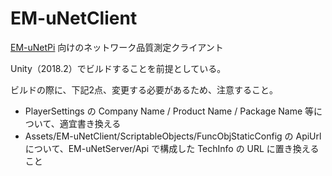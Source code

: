 EM-uNetClient
===========================================================================================

[EM-uNetPi](https://github.com/KONAMI/EM-uNetPi) 向けのネットワーク品質測定クライアント

Unity（2018.2）でビルドすることを前提としている。

ビルドの際に、下記2点、変更する必要があるため、注意すること。

- PlayerSettings の Company Name / Product Name / Package Name 等について、適宜書き換える 
- Assets/EM-uNetClient/ScriptableObjects/FuncObjStaticConfig の ApiUrl について、EM-uNetServer/Api で構成した TechInfo の URL に置き換えること
 
